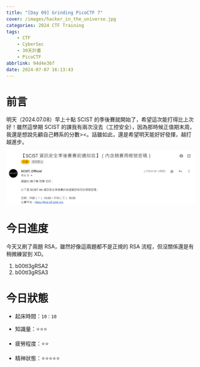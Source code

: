 ```yaml
---
title: "[Day 09] Grinding PicoCTF 7"
cover: /images/hacker_in_the_universe.jpg
categories: 2024 CTF Training
tags:
    - CTF
    - CyberSec
    - 30天計畫
    - PicoCTF
abbrlink: 94d4e36f
date: 2024-07-07 16:13:43
---
```


# 前言

明天（2024.07.08）早上十點 SCIST 的季後賽就開始了，希望這次能打得比上次好！雖然這學期 SCIST 的課我有兩次沒去（工控安全），因為那時候正值期末周，我還是想說先顧自己轉系的分數><。話雖如此，還是希望明天能好好發揮，越打越進步。

![SCIST季後賽通知信](https://raw.githubusercontent.com/CX330Blake/MyBlogPhotos/main/image/image-20240707161049632.png)

# 今日進度

今天又刷了兩題 RSA，雖然好像這兩題都不是正規的 RSA 流程，但沒關係還是有稍微練習到 XD。

1. b00tl3gRSA2
2. b00tl3gRSA3

# 今日狀態

-   起床時間：`10：10`

-   知識量：⭐⭐⭐

-   疲勞程度：⭐⭐

-   精神狀態：⭐⭐⭐⭐⭐
